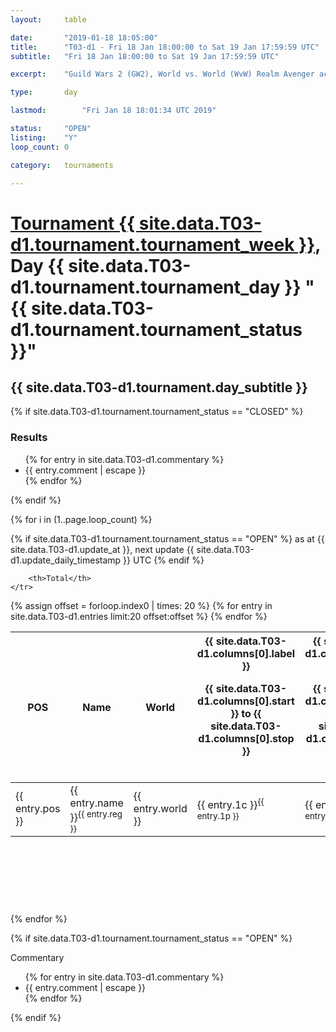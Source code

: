 ```yaml
---
layout: 	table

date: 		"2019-01-18 18:05:00"
title: 		"T03-d1 - Fri 18 Jan 18:00:00 to Sat 19 Jan 17:59:59 UTC"
subtitle: 	"Fri 18 Jan 18:00:00 to Sat 19 Jan 17:59:59 UTC"

excerpt:    "Guild Wars 2 (GW2), World vs. World (WvW) Realm Avenger achivement Tournament. \"Every Kill Counts\""

type:       day

lastmod: 		"Fri Jan 18 18:01:34 UTC 2019"

status:     "OPEN"
listing:    "Y"
loop_count: 0

category: 	tournaments

---
```

<div class="table_header">
    <h1><a href="{{ site.data.T03-d1.tournament.week_url }}">Tournament {{ site.data.T03-d1.tournament.tournament_week }}</a>, Day {{ site.data.T03-d1.tournament.tournament_day }} "{{ site.data.T03-d1.tournament.tournament_status }}"</h1>
    <h2>{{ site.data.T03-d1.tournament.day_subtitle }}</h2> 
</div>

{% if site.data.T03-d1.tournament.tournament_status == "CLOSED" %} 
<div class="commentary">
  <h3>Results</h3>
  <ul>
    {% for entry in site.data.T03-d1.commentary %}
    <li class="commentary_list">{{ entry.comment | escape }}</li>
    {% endfor %}
  </ul>
</div>
{% endif %}


{% for i in (1..page.loop_count) %}

{% if site.data.T03-d1.tournament.tournament_status == "OPEN" %} 
<span class="table_nextupdate">as at {{ site.data.T03-d1.update_at }}, next update {{ site.data.T03-d1.update_daily_timestamp }} UTC</span> 
{% endif %}

<table class="day_table">
  <colgroup>
    <col style="width:18px">
    <col style="width:55px">
    <col style="width:55px">
    <col style="width:12px">
    <col style="width:12px">
    <col style="width:12px">
    <col style="width:12px">
    <col style="width:12px">
    <col style="width:12px">
    <col style="width:12px">
    <col style="width:12px">
    <col style="width:12px">
    <col style="width:12px">
    <col style="width:12px">
    <col style="width:12px">
    <col style="width:12px">
    <col style="width:12px">
    <col style="width:12px">
    <col style="width:12px">
    <col style="width:12px">
    <col style="width:12px">
    <col style="width:12px">
    <col style="width:12px">
    <col style="width:12px">
    <col style="width:12px">
    <col style="width:12px">
    <col style="width:12px">
    <col style="width:18px">
  </colgroup>  
  <thead>
    <tr>
        <th>POS</th>
        <th class="AlignLeft">Name</th>
        <th class="AlignLeft">World</th>

<th><div class="label">{{ site.data.T03-d1.columns[0].label }}<p class="onhover">{{ site.data.T03-d1.columns[0].start }} to {{ site.data.T03-d1.columns[0].stop }}</p></div>​</th>
<th><div class="label">{{ site.data.T03-d1.columns[1].label }}<p class="onhover">{{ site.data.T03-d1.columns[1].start }} to {{ site.data.T03-d1.columns[1].stop }}</p></div>​</th>
<th><div class="label">{{ site.data.T03-d1.columns[2].label }}<p class="onhover">{{ site.data.T03-d1.columns[2].start }} to {{ site.data.T03-d1.columns[2].stop }}</p></div>​</th>
<th><div class="label">{{ site.data.T03-d1.columns[3].label }}<p class="onhover">{{ site.data.T03-d1.columns[3].start }} to {{ site.data.T03-d1.columns[3].stop }}</p></div>​</th>
<th><div class="label">{{ site.data.T03-d1.columns[4].label }}<p class="onhover">{{ site.data.T03-d1.columns[4].start }} to {{ site.data.T03-d1.columns[4].stop }}</p></div>​</th>
<th><div class="label">{{ site.data.T03-d1.columns[5].label }}<p class="onhover">{{ site.data.T03-d1.columns[5].start }} to {{ site.data.T03-d1.columns[5].stop }}</p></div>​</th>
<th><div class="label">{{ site.data.T03-d1.columns[6].label }}<p class="onhover">{{ site.data.T03-d1.columns[6].start }} to {{ site.data.T03-d1.columns[6].stop }}</p></div>​</th>
<th><div class="label">{{ site.data.T03-d1.columns[7].label }}<p class="onhover">{{ site.data.T03-d1.columns[7].start }} to {{ site.data.T03-d1.columns[7].stop }}</p></div>​</th>
<th><div class="label">{{ site.data.T03-d1.columns[8].label }}<p class="onhover">{{ site.data.T03-d1.columns[8].start }} to {{ site.data.T03-d1.columns[8].stop }}</p></div>​</th>
<th><div class="label">{{ site.data.T03-d1.columns[9].label }}<p class="onhover">{{ site.data.T03-d1.columns[9].start }} to {{ site.data.T03-d1.columns[9].stop }}</p></div>​</th>
<th><div class="label">{{ site.data.T03-d1.columns[10].label }}<p class="onhover">{{ site.data.T03-d1.columns[10].start }} to {{ site.data.T03-d1.columns[10].stop }}</p></div>​</th>

<th><div class="label">{{ site.data.T03-d1.columns[11].label }}<p class="onhover">{{ site.data.T03-d1.columns[11].start }} to {{ site.data.T03-d1.columns[11].stop }}</p></div>​</th>
<th><div class="label">{{ site.data.T03-d1.columns[12].label }}<p class="onhover">{{ site.data.T03-d1.columns[12].start }} to {{ site.data.T03-d1.columns[12].stop }}</p></div>​</th>
<th><div class="label">{{ site.data.T03-d1.columns[13].label }}<p class="onhover">{{ site.data.T03-d1.columns[13].start }} to {{ site.data.T03-d1.columns[13].stop }}</p></div>​</th>
<th><div class="label">{{ site.data.T03-d1.columns[14].label }}<p class="onhover">{{ site.data.T03-d1.columns[14].start }} to {{ site.data.T03-d1.columns[14].stop }}</p></div>​</th>
<th><div class="label">{{ site.data.T03-d1.columns[15].label }}<p class="onhover">{{ site.data.T03-d1.columns[15].start }} to {{ site.data.T03-d1.columns[15].stop }}</p></div>​</th>
<th><div class="label">{{ site.data.T03-d1.columns[16].label }}<p class="onhover">{{ site.data.T03-d1.columns[16].start }} to {{ site.data.T03-d1.columns[16].stop }}</p></div>​</th>
<th><div class="label">{{ site.data.T03-d1.columns[17].label }}<p class="onhover">{{ site.data.T03-d1.columns[17].start }} to {{ site.data.T03-d1.columns[17].stop }}</p></div>​</th>
<th><div class="label">{{ site.data.T03-d1.columns[18].label }}<p class="onhover">{{ site.data.T03-d1.columns[18].start }} to {{ site.data.T03-d1.columns[18].stop }}</p></div>​</th>
<th><div class="label">{{ site.data.T03-d1.columns[19].label }}<p class="onhover">{{ site.data.T03-d1.columns[19].start }} to {{ site.data.T03-d1.columns[19].stop }}</p></div>​</th>
<th><div class="label">{{ site.data.T03-d1.columns[20].label }}<p class="onhover">{{ site.data.T03-d1.columns[20].start }} to {{ site.data.T03-d1.columns[20].stop }}</p></div>​</th>

<th><div class="label">{{ site.data.T03-d1.columns[21].label }}<p class="onhover">{{ site.data.T03-d1.columns[21].start }} to {{ site.data.T03-d1.columns[21].stop }}</p></div>​</th>
<th><div class="label">{{ site.data.T03-d1.columns[22].label }}<p class="onhover">{{ site.data.T03-d1.columns[22].start }} to {{ site.data.T03-d1.columns[22].stop }}</p></div>​</th>
<th><div class="label">{{ site.data.T03-d1.columns[23].label }}<p class="onhover">{{ site.data.T03-d1.columns[23].start }} to {{ site.data.T03-d1.columns[23].stop }}</p></div>​</th>

        <th>Total</th>
    </tr>
  </thead>
  {% assign offset = forloop.index0 | times: 20 %}
<tbody>
{% for entry in site.data.T03-d1.entries limit:20 offset:offset %}
  <tr>
    <td class="pl{{ entry.pos }}">{{ entry.pos }}</td>
    <td class="AlignLeft">{{ entry.name }}<sup>{{ entry.reg }}</sup></td>
    <td class="AlignLeft">{{ entry.world }}</td>
    <td class="pl{{ entry.1p }}">{{ entry.1c }}<sup>{{ entry.1p }}</sup></td>
    <td class="pl{{ entry.2p }}">{{ entry.2c }}<sup>{{ entry.2p }}</sup></td>
    <td class="pl{{ entry.3p }}">{{ entry.3c }}<sup>{{ entry.3p }}</sup></td>
    <td class="pl{{ entry.4p }}">{{ entry.4c }}<sup>{{ entry.4p }}</sup></td>
    <td class="pl{{ entry.5p }}">{{ entry.5c }}<sup>{{ entry.5p }}</sup></td>
    <td class="pl{{ entry.6p }}">{{ entry.6c }}<sup>{{ entry.6p }}</sup></td>
    <td class="pl{{ entry.7p }}">{{ entry.7c }}<sup>{{ entry.7p }}</sup></td>
    <td class="pl{{ entry.8p }}">{{ entry.8c }}<sup>{{ entry.8p }}</sup></td>
    <td class="pl{{ entry.9p }}">{{ entry.9c }}<sup>{{ entry.9p }}</sup></td>
    <td class="pl{{ entry.10p }}">{{ entry.10c }}<sup>{{ entry.10p }}</sup></td>
    <td class="pl{{ entry.11p }}">{{ entry.11c }}<sup>{{ entry.11p }}</sup></td>
    <td class="pl{{ entry.12p }}">{{ entry.12c }}<sup>{{ entry.12p }}</sup></td>
    <td class="pl{{ entry.13p }}">{{ entry.13c }}<sup>{{ entry.13p }}</sup></td>
    <td class="pl{{ entry.14p }}">{{ entry.14c }}<sup>{{ entry.14p }}</sup></td>
    <td class="pl{{ entry.15p }}">{{ entry.15c }}<sup>{{ entry.15p }}</sup></td>
    <td class="pl{{ entry.16p }}">{{ entry.16c }}<sup>{{ entry.16p }}</sup></td>
    <td class="pl{{ entry.17p }}">{{ entry.17c }}<sup>{{ entry.17p }}</sup></td>
    <td class="pl{{ entry.18p }}">{{ entry.18c }}<sup>{{ entry.18p }}</sup></td>
    <td class="pl{{ entry.19p }}">{{ entry.19c }}<sup>{{ entry.19p }}</sup></td>
    <td class="pl{{ entry.20p }}">{{ entry.20c }}<sup>{{ entry.20p }}</sup></td>
    <td class="pl{{ entry.21p }}">{{ entry.21c }}<sup>{{ entry.21p }}</sup></td>
    <td class="pl{{ entry.22p }}">{{ entry.22c }}<sup>{{ entry.22p }}</sup></td>
    <td class="pl{{ entry.23p }}">{{ entry.23c }}<sup>{{ entry.23p }}</sup></td>
    <td class="pl{{ entry.24p }}">{{ entry.24c }}<sup>{{ entry.24p }}</sup></td>
    <td>{{ entry.total }}</td>
  </tr>
{% endfor %}  
</tbody>
</table>
<div class="leaderboard">
  <script async src="//pagead2.googlesyndication.com/pagead/js/adsbygoogle.js"></script>
  <!-- 728x90 -->
  <ins class="adsbygoogle"
       style="display:inline-block;width:728px;height:90px"
       data-ad-client="ca-pub-3274917281288240"
       data-ad-slot="3870538733"></ins>
  <script>
  (adsbygoogle = window.adsbygoogle || []).push({});
  </script>    
</div>
<br />
{% endfor %}

{% if site.data.T03-d1.tournament.tournament_status == "OPEN" %} 
<div class="commentary">
  <span class="commentary_title">Commentary</span>
  <ul>
    {% for entry in site.data.T03-d1.commentary %}
    <li class="commentary_list">{{ entry.comment | escape }}</li>
    {% endfor %}
  </ul>
</div>
{% endif %}


